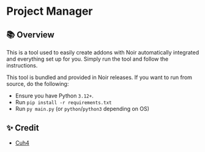 # Project Manager

## 📚 Overview
This is a tool used to easily create addons with Noir automatically integrated and everything set up for you.
Simply run the tool and follow the instructions.

This tool is bundled and provided in Noir releases. If you want to run from source, do the following:
- Ensure you have Python `3.12+`.
- Run `pip install -r requirements.txt`
- Run `py main.py` (or `python`/`python3` depending on OS)

## ✨ Credit
- [Cuh4](https://github.com/Cuh4)